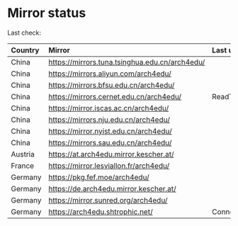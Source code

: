 <script src="./time.js"></script>
# Mirror status
Last check: <script type="text/javascript">localize(1760839527.4883645);</script>

|Country|Mirror|Last update|
|:------|:-----|:----------|
|China|https://mirrors.tuna.tsinghua.edu.cn/arch4edu/|<script type="text/javascript">localize(1760812901);</script>|
|China|https://mirrors.aliyun.com/arch4edu/|<script type="text/javascript">localize(1760812901);</script>|
|China|https://mirrors.bfsu.edu.cn/arch4edu/|<script type="text/javascript">localize(1760812901);</script>|
|China|https://mirrors.cernet.edu.cn/arch4edu/|ReadTimeout|
|China|https://mirror.iscas.ac.cn/arch4edu/|<script type="text/javascript">localize(1760812901);</script>|
|China|https://mirrors.nju.edu.cn/arch4edu/|<script type="text/javascript">localize(1760726733);</script>|
|China|https://mirror.nyist.edu.cn/arch4edu/|<script type="text/javascript">localize(1760769748);</script>|
|China|https://mirrors.sau.edu.cn/arch4edu/|<script type="text/javascript">localize(1756795646);</script>|
|Austria|https://at.arch4edu.mirror.kescher.at/|<script type="text/javascript">localize(1760812901);</script>|
|France|https://mirror.lesviallon.fr/arch4edu/|<script type="text/javascript">localize(1760812901);</script>|
|Germany|https://pkg.fef.moe/arch4edu/|<script type="text/javascript">localize(1760812901);</script>|
|Germany|https://de.arch4edu.mirror.kescher.at/|<script type="text/javascript">localize(1760812901);</script>|
|Germany|https://mirror.sunred.org/arch4edu/|<script type="text/javascript">localize(1760812901);</script>|
|Germany|https://arch4edu.shtrophic.net/|ConnectionError|

<script src="./tablefilter/tablefilter.js"></script>
<script src="./table.js"></script>